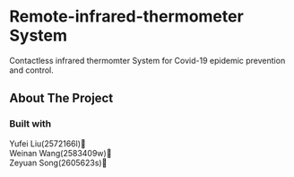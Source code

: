# Remote-infrared-thermometer System 
Contactless infrared thermomter System for Covid-19 epidemic prevention and control. 
## About The Project
### Built with
Yufei Liu(2572166l):running:<br>Weinan Wang(2583409w):running:<br>Zeyuan Song(2605623s):running:
